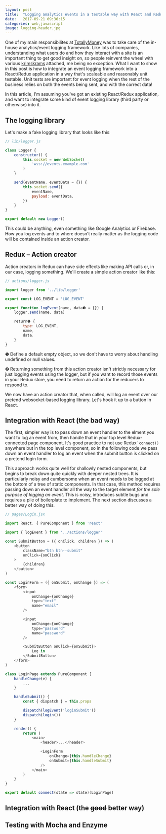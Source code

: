 ```yaml
---
layout: post
title:  "Logging analytics events in a testable way with React and Redux"
date:   2017-09-21 09:36:15
categories: web,javascript
image: logging-header.jpg
---
```


One of my main responsibilites at [TotallyMoney](https://www.totallymoney.com/) was to take care of the in-house analytics/event logging framework. Like lots of companies, understanding what users do and how they interact with a site is an important thing to get good insight on, so people reinvent the wheel with various [krimskrams](https://en.wiktionary.org/wiki/krimskrams) attached, me being no exception. What I want to show in this post is how to integrate an event logging framework into a React/Redux application in a way that's scaleable and reasonably unit testable. Unit tests are important for event logging when the rest of the business relies on both the events being sent, and with the correct data!

In this article, I'm assuming you've got an existing React/Redux application, and want to integrate some kind of event logging library (third party or otherwise) into it.

## The logging library

Let's make a fake logging library that looks like this:

```javascript
// lib/logger.js

class Logger {
	constructor() {
		this.socket = new WebSocket(
			'wss://events.example.com'
		)
	}

	send(eventName, eventData = {}) {
		this.socket.send({
			eventName,
			payload: eventData,
		})
	}
}

export default new Logger()
```

This could be anything, even something like Google Analytics or Firebase. How you log events and to where doesn't really matter as the logging code will be contained inside an action creator.

## Redux – Action creator

Action creators in Redux can have side effects like making API calls or, in our case, logging something. We'll create a simple action creator like this:

```javascript
// actions/logger.js

import logger from '../lib/logger'

export const LOG_EVENT = 'LOG_EVENT'

export function logEvent(name, data❶ = {}) {
	logger.send(name, data)

	return❷ {
		type: LOG_EVENT,
		name,
		data,
	}
}
```

❶ Define a default empty object, so we don't have to worry about handling undefined or null values.

❷ Returning something from this action creator isn't strictly necessary for just logging events using the logger, but if you want to record those events in your Redux store, you need to return an action for the reducers to respond to.

We now have an action creator that, when called, will log an event over our pretend websocket-based logging library. Let's hook it up to a button in React.

## Integration with React (the bad way)

The first, simpler way is to pass down an event handler to the elment you want to log an event from, then handle that in your top level Redux-connected page component. It's good practice to not use Redux' `connect()` anywhere but in the top level component, so in the following code we pass down an event handler to log an event when the submit button is clicked on a pretend login form.

This approach works quite well for shallowly nested components, but begins to break down quite quickly with deeper nested trees. It is particularly noisy and cumbersome when an event needs to be logged at the bottom of a tree of static components. In that case, this method requires passing down an event handler all the way to the target element _for the sole purpose of logging an event_. This is noisy, introduces subtle bugs and requires a pile of boilerplate to implement. The next section discusses a better way of doing this.

```javascript
// pages/Login.jsx

import React, { PureComponent } from 'react'

import { logEvent } from '../actions/logger'

const SubmitButton = ({ onClick, children }) => (
	<button
		className="btn btn--submit"
		onClick={onClick}
	>
		{children}
	</button>
)

const LoginForm = ({ onSubmit, onChange }) => (
	<form>
		<input
			onChange={onChange}
			type="text"
			name="email"
		/>

		<input
			onChange={onChange}
			type="password"
			name="password"
		/>

		<SubmitButton onClick={onSubmit}>
			Log in
		</SubmitButton>
	</form>
)

class LoginPage extends PureComponent {
	handleChange(e) {
		...
	}

	handleSubmit() {
		const { dispatch } = this.props

		dispatch(logEvent('loginSubmit'))
		dispatch(login())
	}

	render() {
		return (
			<main>
				<header>...</header>

				<LoginForm
					onChange={this.handleChange}
					onSubmit={this.handleSubmit}
				/>
			</main>
		)
	}
}

export default connect(state => state)(LoginPage)
```

## Integration with React (the ~~good~~ better way)

## Testing with Mocha and Enzyme